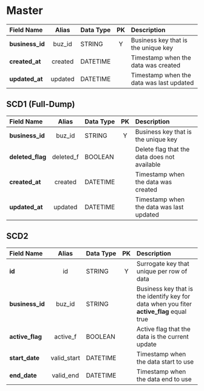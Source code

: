 # Master

| Field Name       |  Alias  | Data Type  | PK | Description                              |
|:-----------------|:-------:|:-----------|:--:|:-----------------------------------------|
| **business_id**  | buz_id  | STRING     | Y  | Business key that is the unique key      |
| **created_at**   | created | DATETIME   |    | Timestamp when the data was created      |
| **updated_at**   | updated | DATETIME   |    | Timestamp when the data was last updated |

## SCD1 (Full-Dump)

| Field Name       |   Alias   | Data Type  | PK | Description                                  |
|:-----------------|:---------:|:-----------|:--:|:---------------------------------------------|
| **business_id**  |  buz_id   | STRING     | Y  | Business key that is the unique key          |
| **deleted_flag** | deleted_f | BOOLEAN    |    | Delete flag that the data does not available |
| **created_at**   |  created  | DATETIME   |    | Timestamp when the data was created          |
| **updated_at**   |  updated  | DATETIME   |    | Timestamp when the data was last updated     |

## SCD2

| Field Name      |    Alias    | Data Type | PK  | Description                                                                              |
|:----------------|:-----------:|:----------|:---:|:-----------------------------------------------------------------------------------------|
| **id**          |     id      | STRING    |  Y  | Surrogate key that unique per row of data                                                |
| **business_id** |   buz_id    | STRING    |     | Business key that is the identify key for data when you fiter **active_flag** equal true |
| **active_flag** |  active_f   | BOOLEAN   |     | Active flag that the data is the current update                                          |
| **start_date**  | valid_start | DATETIME  |     | Timestamp when the data start to use                                                     |
| **end_date**    |  valid_end  | DATETIME  |     | Timestamp when the data end to use                                                       |
